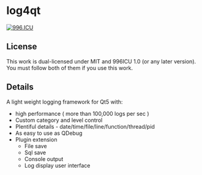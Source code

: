 # log4qt
[![996.ICU](https://img.shields.io/badge/link-996.icu-red.svg)](https://996.icu)

## License
This work is dual-licensed under MIT and 996ICU 1.0 (or any later version).
You must follow both of them if you use this work.

## Details
A light weight logging framework for Qt5 with:
  - high performance ( more than 100,000 logs per sec )
  - Custom category and level control
  - Plentiful details - date/time/file/line/function/thread/pid
  - As easy to use as QDebug
  - Plugin extension
    - File save
    - Sql save
    - Console output
    - Log display user interface
